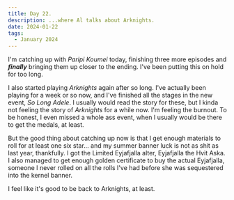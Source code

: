 ```yaml
---
title: Day 22.
description: ...where Al talks about Arknights.
date: 2024-01-22
tags: 
  - January 2024
---
```


I'm catching up with *Paripi Koumei* today, finishing three more episodes and ***finally*** bringing them up closer to the ending. I've been putting this on hold for too long.

I also started playing *Arknights* again after so long. I've actually been playing for a week or so now, and I've finished all the stages in the new event, *So Long Adele*. I usually would read the story for these, but I kinda not feeling the story of *Arknights* for a while now. I'm feeling the burnout. To be honest, I even missed a whole ass event, when I usually would be there to get the medals, at least.

But the good thing about catching up now is that I get enough materials to roll for at least one six star... and my summer banner luck is not as shit as last year, thankfully. I got the Limited Eyjafjalla alter, Eyjafjalla the Hvit Aska. I also managed to get enough golden certificate to buy the actual Eyjafjalla, someone I never rolled on all the rolls I've had before she was sequestered into the kernel banner.

I feel like it's good to be back to Arknights, at least.

